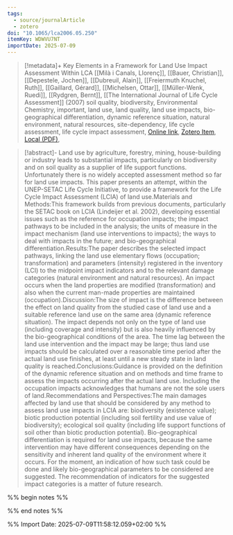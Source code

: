 ```yaml
---
tags:
  - source/journalArticle
  - zotero
doi: "10.1065/lca2006.05.250"
itemKey: WDWVU7NT
importDate: 2025-07-09
---
```

>[!metadata]+
> Key Elements in a Framework for Land Use Impact Assessment Within LCA
> [[Milà i Canals, Llorenç]], [[Bauer, Christian]], [[Depestele, Jochen]], [[Dubreuil, Alain]], [[Freiermuth Knuchel, Ruth]], [[Gaillard, Gérard]], [[Michelsen, Ottar]], [[Müller-Wenk, Ruedi]], [[Rydgren, Bernt]], 
> [[The International Journal of Life Cycle Assessment]] (2007)
> soil quality, biodiversity, Environmental Chemistry, important, land use, land quality, land use impacts, bio-geographical differentiation, dynamic reference situation, natural environment, natural resources, site-dependency, life cycle assessment, life cycle impact assessment, 
> [Online link](https://doi.org/10.1065/lca2006.05.250), [Zotero Item](zotero://select/library/items/WDWVU7NT), [Local (PDF)](file://C:/Users/aburg/Documents/references/zotero/storage/9GISJG7P/MilaICanals2007_KeyElementsa.pdf), 

>[!abstract]-
>Land use by agriculture, forestry, mining, house-building or industry leads to substantial impacts, particularly on biodiversity and on soil quality as a supplier of life support functions. Unfortunately there is no widely accepted assessment method so far for land use impacts. This paper presents an attempt, within the UNEP-SETAC Life Cycle Initiative, to provide a framework for the Life Cycle Impact Assessment (LCIA) of land use.Materials and Methods:This framework builds from previous documents, particularly the SETAC book on LCIA (Lindeijer et al. 2002), developing essential issues such as the reference for occupation impacts; the impact pathways to be included in the analysis; the units of measure in the impact mechanism (land use interventions to impacts); the ways to deal with impacts in the future; and bio-geographical differentiation.Results:The paper describes the selected impact pathways, linking the land use elementary flows (occupation; transformation) and parameters (intensity) registered in the inventory (LCI) to the midpoint impact indicators and to the relevant damage categories (natural environment and natural resources). An impact occurs when the land properties are modified (transformation) and also when the current man-made properties are maintained (occupation).Discussion:The size of impact is the difference between the effect on land quality from the studied case of land use and a suitable reference land use on the same area (dynamic reference situation). The impact depends not only on the type of land use (including coverage and intensity) but is also heavily influenced by the bio-geographical conditions of the area. The time lag between the land use intervention and the impact may be large; thus land use impacts should be calculated over a reasonable time period after the actual land use finishes, at least until a new steady state in land quality is reached.Conclusions:Guidance is provided on the definition of the dynamic reference situation and on methods and time frame to assess the impacts occurring after the actual land use. Including the occupation impacts acknowledges that humans are not the sole users of land.Recommendations and Perspectives:The main damages affected by land use that should be considered by any method to assess land use impacts in LCIA are: biodiversity (existence value); biotic production potential (including soil fertility and use value of biodiversity); ecological soil quality (including life support functions of soil other than biotic production potential). Bio-geographical differentiation is required for land use impacts, because the same intervention may have different consequences depending on the sensitivity and inherent land quality of the environment where it occurs. For the moment, an indication of how such task could be done and likely bio-geographical parameters to be considered are suggested. The recommendation of indicators for the suggested impact categories is a matter of future research.

%% begin notes %%

%% end notes %%

%% Import Date: 2025-07-09T11:58:12.059+02:00 %%
